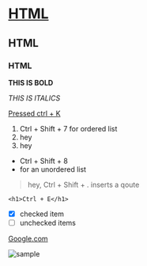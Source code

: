 # [HTML](https://www.google.com/)
## HTML
### HTML
**THIS IS BOLD**

_THIS IS ITALICS_

[Pressed ctrl + K](url)

1. Ctrl + Shift + 7 for ordered list
2. hey
3. hey

- Ctrl + Shift + 8
- for an unordered list

> hey, Ctrl + Shift + . inserts a qoute


`<h1>Ctrl + E</h1>`

- [x] checked item
- [ ] unchecked items

<!-- hahah -->

[Google.com](https://www.google.com/)


![sample](https://img.freepik.com/premium-photo/image-colorful-galaxy-sky-generative-ai_791316-9864.jpg?w=900)

